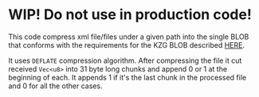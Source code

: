 # WIP! Do not use in production code!

This code compress xml file/files under a given path into the single BLOB that conforms with the requirements for the KZG BLOB described [HERE](https://notes.ethereum.org/@vbuterin/proto_danksharding_faq#What-format-is-blob-data-in-and-how-is-it-committed-to).

It uses `DEFLATE` compression algorithm. After compressing the file it cut received `Vec<u8>` into 31 byte long chunks and append 0 or 1 at the beginning of each. It appends 1 if it's the last chunk in the processed file and 0 for all the other cases.
